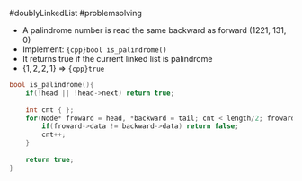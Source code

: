#doublyLinkedList #problemsolving 

- A palindrome number is read the same backward as forward (1221, 131, 0)
- Implement: `{cpp}bool is_palindrome()`
- It returns true if the current linked list is palindrome
- $\{1, 2, 2, 1\}$ ⇒ `{cpp}true` 

```cpp title:solution folded:true
bool is_palindrome(){
	if(!head || !head->next) return true;
	
	int cnt { };
	for(Node* froward = head, *backward = tail; cnt < length/2; froward=froward->next, backward=backward->prev) {
		if(froward->data != backward->data) return false;
		cnt++;
	}
	
	return true;
}
```
